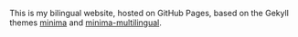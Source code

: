 This is my bilingual website, hosted on GitHub Pages, based on the Gekyll themes [minima](https://github.com/jekyll/minima) and [minima-multilingual](https://github.com/albamath/minima-multilingual).
